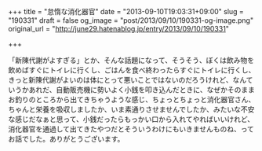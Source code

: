+++
title = "怠惰な消化器官"
date = "2013-09-10T19:03:31+09:00"
slug = "190331"
draft = false
og_image = "post/2013/09/10/190331-og-image.png"
original_url = "http://june29.hatenablog.jp/entry/2013/09/10/190331"

+++

<p>「新陳代謝がよすぎる」とか、そんな話題になって、そうそう、ぼくは飲み物を飲めばすぐにトイレに行くし、ごはんを食べ終わったらすぐにトイレに行くし、きっと新陳代謝がよいのは体にとって悪いことではないのだろうけれど、なんていうかあれだ、自動販売機に勢いよく小銭を叩き込んだときに、なぜかそのままお釣りのところから出てきちゃうような感じ、ちょっとちょっと消化器官さん、ちゃんと栄養を吸収しましたか、いま素通りさせませんでしたか、みたいな不安な感じだなぁと思って、小銭だったらもっかい口から入れてやればいいけれど、消化器官を通過して出てきたやつだとそういうわけにもいきませんものね、ってお話でした。ありがとうございます。</p>